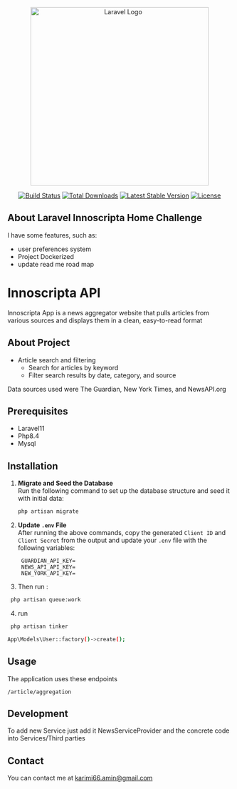 <p align="center">
<a href="https://laravel.com" target="_blank">
<img src="https://raw.githubusercontent.com/laravel/art/master/logo-lockup/5%20SVG/2%20CMYK/1%20Full%20Color/laravel-logolockup-cmyk-red.svg" width="400" alt="Laravel Logo">
</a>
</p>

<p align="center">
<a href="https://github.com/laravel/framework/actions"><img src="https://github.com/laravel/framework/workflows/tests/badge.svg" alt="Build Status"></a>
<a href="https://packagist.org/packages/laravel/framework"><img src="https://img.shields.io/packagist/dt/laravel/framework" alt="Total Downloads"></a>
<a href="https://packagist.org/packages/laravel/framework"><img src="https://img.shields.io/packagist/v/laravel/framework" alt="Latest Stable Version"></a>
<a href="https://packagist.org/packages/laravel/framework"><img src="https://img.shields.io/packagist/l/laravel/framework" alt="License"></a>
</p>

## About Laravel Innoscripta Home Challenge

I have some features, such as:


- user preferences system
- Project Dockerized 
- update read me road map


# Innoscripta API

Innoscripta App is a news aggregator website that pulls articles from various sources and displays them in a clean,
easy-to-read format

## About Project

- Article search and filtering
    - Search for articles by keyword
    - Filter search results by date, category, and source

Data sources used were The Guardian, New York Times, and NewsAPI.org

## Prerequisites

- Laravel11
- Php8.4
- Mysql

## Installation

1. **Migrate and Seed the Database**  
   Run the following command to set up the database structure and seed it with initial data:
   ```bash
   php artisan migrate 
   ```
2. **Update `.env` File**  
   After running the above commands, copy the generated `Client ID` and `Client Secret` from the output and update
   your `.env` file with the following variables:
   ```env
    GUARDIAN_API_KEY= 
    NEWS_API_API_KEY= 
    NEW_YORK_API_KEY=
   ```
   
3. Then run :
```bash
 php artisan queue:work
   ```
4. run 
```bash
 php artisan tinker
   ```
```bash
App\Models\User::factory()->create();
   ```
## Usage

The application uses these endpoints 

`/article/aggregation`

## Development

To add new Service just add it NewsServiceProvider
and the concrete code into Services/Third parties 


## Contact

You can contact me at [karimi66.amin@gmail.com](karimi66.amin@gmail.com 'Joel Okoromi')




